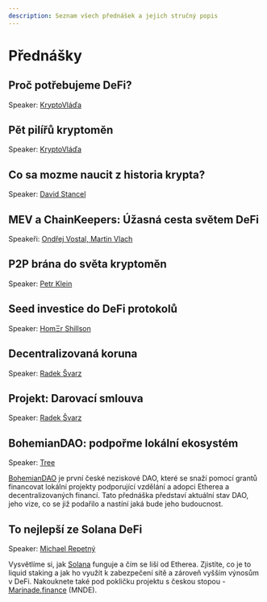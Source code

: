 ```yaml
---
description: Seznam všech přednášek a jejich stručný popis
---
```


# Přednášky

## Proč potřebujeme DeFi?

Speaker: [KryptoVláďa](../speakeri.md#kryptovlada)

## Pět pilířů kryptoměn

Speaker: [KryptoVláďa](../speakeri.md#kryptovlada)

## Co sa mozme naucit z historia krypta?

Speaker: [David Stancel](../speakeri.md#david-stancel)

## MEV a ChainKeepers: Úžasná cesta světem DeFi

Speakeři: [Ondřej Vostal, Martin Vlach](../speakeri.md#ondrej-vostal-martin-vlach)

## P2P brána do světa kryptoměn

Speaker: [Petr Klein](../speakeri.md#petr-klein)

## **Seed investice do DeFi protokolů**

Speaker: [HomΞr Shillson](../speakeri.md#homksr-shillson)

## Decentralizovaná koruna

Speaker: [Radek Švarz](../speakeri.md#radek-svarz)

## Projekt: Darovací smlouva

Speaker: [Radek Švarz](../speakeri.md#radek-svarz)

## BohemianDAO: podpořme lokální ekosystém

Speaker: [Tree](../speakeri.md#tree)

[BohemianDAO](http://bohemiandao.cz/) je první české neziskové DAO, které se snaží pomocí grantů financovat lokální projekty podporující vzdělání a adopci Etherea a decentralizovaných financí. Tato přednáška představí aktuální stav DAO, jeho vize, co se již podařilo a nastíní jaká bude jeho budoucnost.

## To nejlepší ze Solana DeFi

Speaker: [Michael Repetný](../speakeri.md#michael-repetny)

Vysvětlíme si, jak [Solana](https://solana.com/) funguje a čím se liší od Etherea. Zjistíte, co je to liquid staking a jak ho využít k zabezpečení sítě a zároveň vyšším výnosům v DeFi. Nakouknete také pod pokličku projektu s českou stopou - [Marinade.finance](https://marinade.finance/) \(MNDE\).





